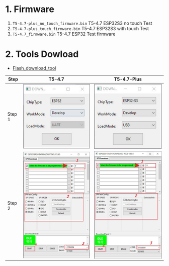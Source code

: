 # 1. Firmware

1. `T5-4.7-plus_no_touch_firmware.bin` T5-4.7 ESP32S3 no touch Test
2. `T5-4.7-plus_touch_firmware.bin` T5-4.7 ESP32S3 with touch Test
3. `T5-4.7_firmware.bin`  T5-4.7 ESP32  Test firmware

# 2. Tools Dowload

- [Flash_download_tool](https://www.espressif.com.cn/sites/default/files/tools/flash_download_tool_3.9.5_0.zip)


| Step   | T5-4.7           | T5-4.7-Plus        |
| ------ | ---------------- | ------------------ |
| Step 1 | ![](esp32-1.jpg) | ![](esp32s3-1.jpg) |
| Step 2 | ![](esp32-2.jpg) | ![](esp32s3-2.jpg) |









